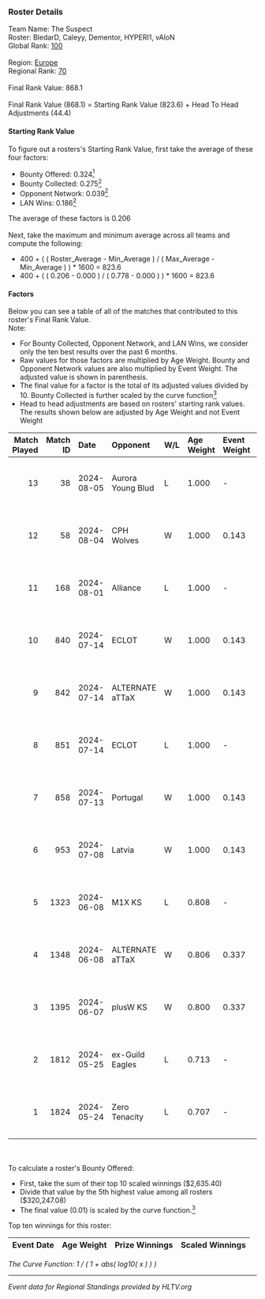 ### Roster Details<br />
Team Name: The Suspect<br />
Roster: BledarD, Caleyy, Dementor, HYPERI1, vAloN<br />
Global Rank: [100](../standings_global.md)<br />
<br />
Region: [Europe]( ../standings_europe.md)<br />
Regional Rank: [70]( ../standings_europe.md)<br />
<br />
Final Rank Value:  868.1<br />
<br />
Final Rank Value (868.1) = Starting Rank Value (823.6) + Head To Head Adjustments (44.4)<br />

#### Starting Rank Value<br />
To figure out a rosters's Starting Rank Value, first take the average of these four factors:<br />
- Bounty Offered: 0.324[<sup>1</sup>](#table2)
- Bounty Collected: 0.275[<sup>2</sup>](#table1)
- Opponent Network: 0.039[<sup>2</sup>](#table1)
- LAN Wins: 0.186[<sup>2</sup>](#table1)

The average of these factors is 0.206<br />
<br />
Next, take the maximum and minimum average across all teams and compute the following:<br />
- 400 + ( ( Roster_Average - Min_Average ) / ( Max_Average - Min_Average ) ) * 1600 = 823.6
- 400 + ( ( 0.206 - 0.000 ) / ( 0.778 - 0.000 ) ) * 1600 = 823.6


#### Factors<br />
Below you can see a table of all of the matches that contributed to this roster's Final Rank Value.<br />
Note:<br />

- For Bounty Collected, Opponent Network, and LAN Wins, we consider only the ten best results over the past 6 months.
- Raw values for those factors are multiplied by Age Weight. Bounty and Opponent Network values are also multiplied by Event Weight. The adjusted value is shown in parenthesis.
- The final value for a factor is the total of its adjusted values divided by 10. Bounty Collected is further scaled by the curve function[<sup>3</sup>](#curveFunction)
- Head to head adjustments are based on rosters' starting rank values. The results shown below are adjusted by Age Weight and not Event Weight
<span id="table1"></span><br />


| Match Played | Match ID | Date       | Opponent          | W/L | Age Weight | Event Weight | Bounty Collected | Opponent Network | LAN Wins  | H2H Adj. | Roster                                    |
| -: | -: | :- | :- | :- | :- | :- | :- | :- | :- | -: | :- |
|           13 |       38 | 2024-08-05 | Aurora Young Blud | L   | 1.000      | -            | -                | -                | -         |   -10.48 | BledarD, Caleyy, Dementor, HYPERI1, vAloN |
|           12 |       58 | 2024-08-04 | CPH Wolves        | W   | 1.000      | 0.143        | 0.004 (0.001)    | 0.353 (0.050)    | 0 (0.000) |    14.05 | BledarD, Caleyy, Dementor, HYPERI1, vAloN |
|           11 |      168 | 2024-08-01 | Alliance          | L   | 1.000      | -            | -                | -                | -         |   -16.48 | BledarD, Caleyy, Dementor, HYPERI1, vAloN |
|           10 |      840 | 2024-07-14 | ECLOT             | W   | 1.000      | 0.143        | 0.061 (0.009)    | 0.537 (0.077)    | 0 (0.000) |    25.58 | BledarD, Caleyy, deb0, Dementor, HYPERI1  |
|            9 |      842 | 2024-07-14 | ALTERNATE aTTaX   | W   | 1.000      | 0.143        | 0.031 (0.004)    | 0.537 (0.077)    | 0 (0.000) |    18.07 | BledarD, Caleyy, deb0, Dementor, HYPERI1  |
|            8 |      851 | 2024-07-14 | ECLOT             | L   | 1.000      | -            | -                | -                | -         |    -4.97 | BledarD, Caleyy, deb0, Dementor, HYPERI1  |
|            7 |      858 | 2024-07-13 | Portugal          | W   | 1.000      | 0.143        | 0.003 (0.000)    | 0.115 (0.016)    | 0 (0.000) |     9.04 | BledarD, Caleyy, deb0, Dementor, HYPERI1  |
|            6 |      953 | 2024-07-08 | Latvia            | W   | 1.000      | 0.143        | 0.006 (0.001)    | 0.134 (0.019)    | 0 (0.000) |    16.75 | BledarD, Caleyy, deb0, Dementor, HYPERI1  |
|            5 |     1323 | 2024-06-08 | M1X KS            | L   | 0.808      | -            | -                | -                | -         |   -11.33 | BledarD, Caleyy, Dementor, HYPERI1, vAloN |
|            4 |     1348 | 2024-06-08 | ALTERNATE aTTaX   | W   | 0.806      | 0.337        | 0.031 (0.008)    | 0.537 (0.146)    | 1 (0.806) |    15.37 | BledarD, Caleyy, Dementor, HYPERI1, vAloN |
|            3 |     1395 | 2024-06-07 | plusW KS          | W   | 0.800      | 0.337        | 0.000 (0.000)    | 0.000 (0.000)    | 1 (0.800) |     2.28 | BledarD, Caleyy, Dementor, HYPERI1, vAloN |
|            2 |     1812 | 2024-05-25 | ex-Guild Eagles   | L   | 0.713      | -            | -                | -                | -         |    -9.76 | BledarD, Caleyy, Dementor, HYPERI1, vAloN |
|            1 |     1824 | 2024-05-24 | Zero Tenacity     | L   | 0.707      | -            | -                | -                | -         |    -3.69 | BledarD, Caleyy, Dementor, HYPERI1, vAloN |

<br />
<span id="table2"></span><br />
To calculate a roster's Bounty Offered:<br />

- First, take the sum of their top 10 scaled winnings ($2,635.40)
- Divide that value by the 5th highest value among all rosters ($320,247.08)
- The final value (0.01) is scaled by the curve function.[<sup>3</sup>](#curveFunction)

Top ten winnings for this roster:<br />

| Event Date | Age Weight | Prize Winnings | Scaled Winnings |
| :- | -: | :- | :- |


<span id="curveFunction"></span>_The Curve Function: 1 / ( 1 + abs( log10( x ) ) )_<br />

---
_Event data for Regional Standings provided by HLTV.org_<br />
